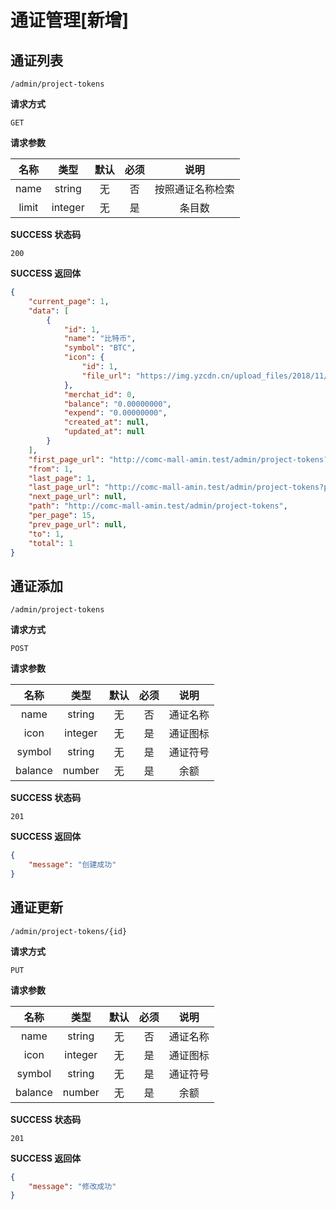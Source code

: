 # 通证管理[新增]

## 通证列表

`/admin/project-tokens`

**请求方式**

`GET`

**请求参数**

|    名称    |  类型  | 默认 | 必须 |   说明   |
| :--------: | :----: | :--: | :--: | :------: |
|    name    | string |  无  |  否  |   按照通证名称检索   |
|    limit    | integer |  无  |  是  |   条目数   |

**SUCCESS 状态码**

`200`

**SUCCESS 返回体**

```json
{
    "current_page": 1,
    "data": [
        {
            "id": 1,
            "name": "比特币",
            "symbol": "BTC",
            "icon": {
                "id": 1,
                "file_url": "https://img.yzcdn.cn/upload_files/2018/11/13/FnfnVa3bMngMOBUhDy_It8KjdwuW.jpg"
            },
            "merchat_id": 0,
            "balance": "0.00000000",
            "expend": "0.00000000",
            "created_at": null,
            "updated_at": null
        }
    ],
    "first_page_url": "http://comc-mall-amin.test/admin/project-tokens?page=1",
    "from": 1,
    "last_page": 1,
    "last_page_url": "http://comc-mall-amin.test/admin/project-tokens?page=1",
    "next_page_url": null,
    "path": "http://comc-mall-amin.test/admin/project-tokens",
    "per_page": 15,
    "prev_page_url": null,
    "to": 1,
    "total": 1
}
```

## 通证添加

`/admin/project-tokens`

**请求方式**

`POST`

**请求参数**

|    名称    |  类型  | 默认 | 必须 |   说明   |
| :--------: | :----: | :--: | :--: | :------: |
|    name    | string |  无  |  否  |   通证名称   |
|    icon    | integer |  无  |  是  |   通证图标   |
|    symbol    | string |  无  |  是  |   通证符号   |
|    balance    | number |  无  |  是  |   余额   |

**SUCCESS 状态码**

`201`

**SUCCESS 返回体**

```json
{
    "message": "创建成功"
}
```

## 通证更新

`/admin/project-tokens/{id}`

**请求方式**

`PUT`

**请求参数**

|    名称    |  类型  | 默认 | 必须 |   说明   |
| :--------: | :----: | :--: | :--: | :------: |
|    name    | string |  无  |  否  |   通证名称   |
|    icon    | integer |  无  |  是  |   通证图标   |
|    symbol    | string |  无  |  是  |   通证符号   |
|    balance    | number |  无  |  是  |   余额   |

**SUCCESS 状态码**

`201`

**SUCCESS 返回体**

```json
{
    "message": "修改成功"
}
```